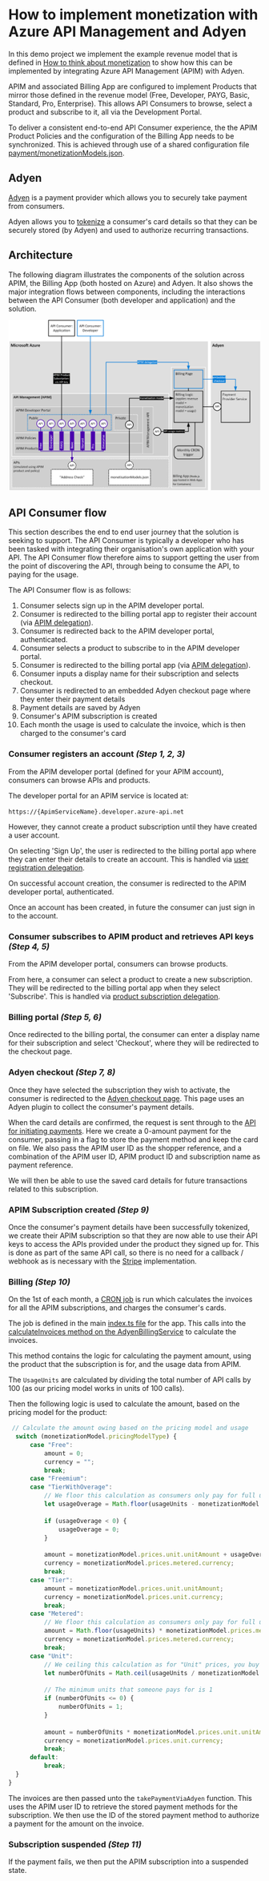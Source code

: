 # How to implement monetization with Azure API Management and Adyen

In this demo project we implement the example revenue model that is defined in [How to think about monetization](./how-to-think-about-monetization.md#step-4---design-the-revenue-model) to show how this can be implemented by integrating Azure API Management (APIM) with Adyen.

APIM and associated Billing App are configured to implement Products that mirror those defined in the revenue model (Free, Developer, PAYG, Basic, Standard, Pro, Enterprise). This allows API Consumers to browse, select a product and subscribe to it, all via the Development Portal.

To deliver a consistent end-to-end API Consumer experience, the the APIM Product Policies and the configuration of the Billing App needs to be synchronized.  This is achieved through use of a shared configuration file [payment/monetizationModels.json](../payment/monetizationModels.json).

## Adyen 

[Adyen](https://adyen.com/) is a payment provider which allows you to securely take payment from consumers.

Adyen allows you to [tokenize](https://docs.adyen.com/online-payments/tokenization) a consumer's card details so that they can be securely stored (by Adyen) and used to authorize recurring transactions.

## Architecture

The following diagram illustrates the components of the solution across APIM, the Billing App (both hosted on Azure) and Adyen.  It also shows the major integration flows between components, including the interactions between the API Consumer (both developer and application) and the solution.

![](./architecture-adyen.png)

## API Consumer flow

This section describes the end to end user journey that the solution is seeking to support.  The API Consumer is typically a developer who has been tasked with integrating their organisation's own application with your API.  The API Consumer flow therefore aims to support getting the user from the point of discovering the API, through being to consume the API, to paying for the usage.

The API Consumer flow is as follows:

1. Consumer selects sign up in the APIM developer portal.
2. Consumer is redirected to the billing portal app to register their account (via [APIM delegation](https://docs.microsoft.com/en-us/azure/api-management/api-management-howto-setup-delegation)).
3. Consumer is redirected back to the APIM developer portal, authenticated.
4. Consumer selects a product to subscribe to in the APIM developer portal.
5. Consumer is redirected to the billing portal app (via [APIM delegation](https://docs.microsoft.com/en-us/azure/api-management/api-management-howto-setup-delegation)).
6. Consumer inputs a display name for their subscription and selects checkout.
7. Consumer is redirected to an embedded Adyen checkout page where they enter their payment details
8. Payment details are saved by Adyen
9. Consumer's APIM subscription is created
10. Each month the usage is used to calculate the invoice, which is then charged to the consumer's card

### Consumer registers an account *(Step 1, 2, 3)*

From the APIM developer portal (defined for your APIM account), consumers can browse APIs and products. 

The developer portal for an APIM service is located at:

`https://{ApimServiceName}.developer.azure-api.net`

However, they cannot create a product subscription until they have created a user account.

On selecting 'Sign Up', the user is redirected to the billing portal app where they can enter their details to create an account. This is handled via [user registration delegation](https://docs.microsoft.com/en-us/azure/api-management/api-management-howto-setup-delegation#-delegating-developer-sign-in-and-sign-up).

On successful account creation, the consumer is redirected to the APIM developer portal, authenticated.

Once an account has been created, in future the consumer can just sign in to the account.

### Consumer subscribes to APIM product and retrieves API keys *(Step 4, 5)*

From the APIM developer portal, consumers can browse products.

From here, a consumer can select a product to create a new subscription. They will be redirected to the billing portal app when they select 'Subscribe'. This is handled via [product subscription delegation](https://docs.microsoft.com/en-us/azure/api-management/api-management-howto-setup-delegation#-delegating-product-subscription).

### Billing portal *(Step 5, 6)*

Once redirected to the billing portal, the consumer can enter a display name for their subscription and select 'Checkout', where they will be redirected to the checkout page.

### Adyen checkout *(Step 7, 8)*

Once they have selected the subscription they wish to activate, the consumer is redirected to the [Adyen checkout page](../app/src/views/checkout-adyen.ejs). This page uses an Adyen plugin to collect the consumer's payment details. 

When the card details are confirmed, the request is sent through to the [API for initiating payments](../app/src/routes/adyen.ts). Here we create a 0-amount payment for the consumer, passing in a flag to store the payment method and keep the card on file. We also pass the APIM user ID as the shopper reference, and a combination of the APIM user ID, APIM product ID and subscription name as payment reference.

We will then be able to use the saved card details for future transactions related to this subscription.

### APIM Subscription created *(Step 9)*

Once the consumer's payment details have been successfully tokenized, we create their APIM subscription so that they are now able to use their API keys to access the APIs provided under the product they signed up for. This is done as part of the same API call, so there is no need for a callback / webhook as is necessary with the [Stripe](./stripe-deploy.md) implementation.

### Billing *(Step 10)*

On the 1st of each month, a [CRON job](https://www.npmjs.com/package/node-cron) is run which calculates the invoices for all the APIM subscriptions, and charges the consumer's cards.

The job is defined in the main [index.ts file](../app/src/index.ts) for the app. This calls into the [calculateInvoices method on the AdyenBillingService](../src/services/AdyenBillingService.ts) to calculate the invoices.

This method contains the logic for calculating the payment amount, using the product that the subscription is for, and the usage data from APIM.

The `UsageUnits` are calculated by dividing the total number of API calls by 100 (as our pricing model works in units of 100 calls).

Then the following logic is used to calculate the amount, based on the pricing model for the product:

```ts
 // Calculate the amount owing based on the pricing model and usage
  switch (monetizationModel.pricingModelType) {
      case "Free":
          amount = 0;
          currency = "";
          break;
      case "Freemium":
      case "TierWithOverage":
          // We floor this calculation as consumers only pay for full units used
          let usageOverage = Math.floor(usageUnits - monetizationModel.prices.unit.quota);

          if (usageOverage < 0) {
              usageOverage = 0;
          }

          amount = monetizationModel.prices.unit.unitAmount + usageOverage * monetizationModel.prices.metered.unitAmount;
          currency = monetizationModel.prices.metered.currency;
          break;
      case "Tier":
          amount = monetizationModel.prices.unit.unitAmount;
          currency = monetizationModel.prices.unit.currency;
          break;
      case "Metered":
          // We floor this calculation as consumers only pay for full units used
          amount = Math.floor(usageUnits) * monetizationModel.prices.metered.unitAmount;
          currency = monetizationModel.prices.metered.currency;
          break;
      case "Unit":
          // We ceiling this calculation as for "Unit" prices, you buy full units at a time
          let numberOfUnits = Math.ceil(usageUnits / monetizationModel.prices.unit.quota);

          // The minimum units that someone pays for is 1
          if (numberOfUnits <= 0) {
              numberOfUnits = 1;
          }

          amount = numberOfUnits * monetizationModel.prices.unit.unitAmount;
          currency = monetizationModel.prices.unit.currency;
          break;
      default:
          break;
  }
}

```

The invoices are then passed unto the `takePaymentViaAdyen` function. This uses the APIM user ID to retrieve the stored payment methods for the subscription. We then use the ID of the stored payment method to authorize a payment for the amount on the invoice.

### Subscription suspended *(Step 11)*

If the payment fails, we then put the APIM subscription into a suspended state.